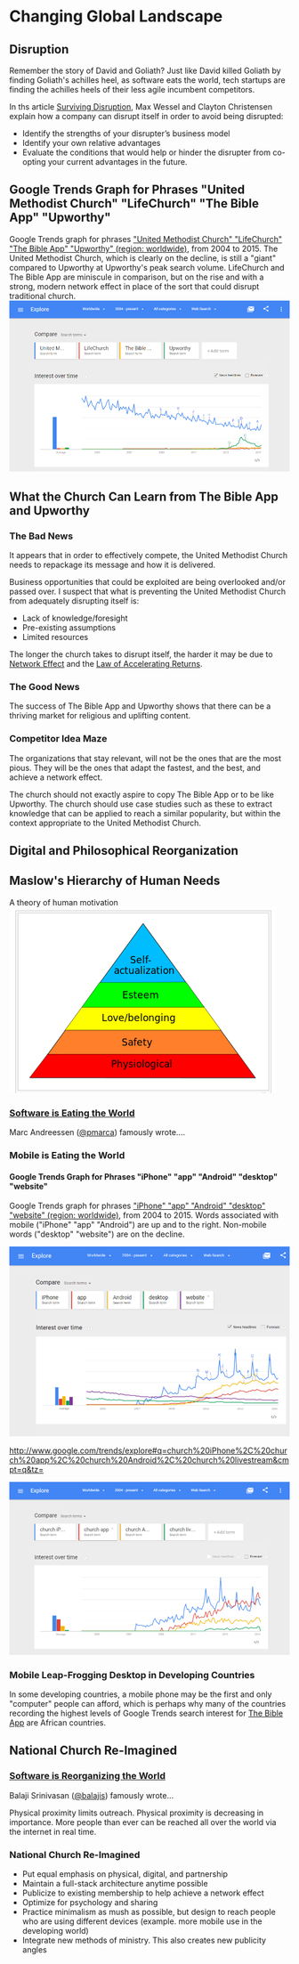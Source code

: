 # Changing Global Landscape

## Disruption
Remember the story of David and Goliath? Just like David killed Goliath by finding Goliath's achilles heel, as software eats the world, tech startups are finding the achilles heels of their less agile incumbent competitors. 

In ths article [Surviving Disruption](https://hbr.org/2012/12/surviving-disruption), Max Wessel and Clayton Christensen explain how a company can disrupt itself in order to avoid being disrupted:

* Identify the strengths of your disrupter’s business model
* Identify your own relative advantages
* Evaluate the conditions that would help or hinder the disrupter from co-opting your current advantages in the future.

## Google Trends Graph for Phrases "United Methodist Church" "LifeChurch" "The Bible App" "Upworthy"

Google Trends graph for phrases ["United Methodist Church" "LifeChurch" "The Bible App" "Upworthy" (region: worldwide)](http://www.google.com/trends/explore#q=United%20Methodist%20Church%2C%20LifeChurch%2C%20The%20Bible%20App%2C%20Upworthy&cmpt=q&tz=), from 2004 to 2015. The United Methodist Church, which is clearly on the decline, is still a "giant" compared to Upworthy at Upworthy's peak search volume. LifeChurch and The Bible App are miniscule in comparison, but on the rise and with a strong, modern network effect in place of the sort that could disrupt traditional church. 
![](google-maps-and-trends/google-trends-united-methodist-church-lifechurch-the-bible-app-upworthy.png)

## What the Church Can Learn from The Bible App and Upworthy 

### The Bad News
It appears that in order to effectively compete, the United Methodist Church needs to repackage its message and how it is delivered. 

Business opportunities that could be exploited are being overlooked and/or passed over. I suspect that what is preventing the United Methodist Church from adequately disrupting itself is: 

* Lack of knowledge/foresight
* Pre-existing assumptions
* Limited resources

The longer the church takes to disrupt itself, the harder it may be due to [Network Effect](http://en.wikipedia.org/wiki/Network_effect) and the [Law of Accelerating Returns](http://en.wikipedia.org/wiki/Accelerating_change). 

### The Good News

The success of The Bible App and Upworthy shows that there can be a thriving market for religious and uplifting content. 



### Competitor Idea Maze

The organizations that stay relevant, will not be the ones that are the most pious. They will be the ones that adapt the fastest, and the best, and achieve a network effect. 

The church should not exactly aspire to copy The Bible App or to be like Upworthy. The church should use case studies such as these to extract knowledge that can be applied to reach a similar popularity, but within the context appropriate to the United Methodist Church. 



## Digital and Philosophical Reorganization

## Maslow's Hierarchy of Human Needs
A theory of human motivation
![](changing-global-landscape/maslows-hierarchy-of-human-needs.png)

### [Software is Eating the World](http://online.wsj.com/article/SB10001424053111903480904576512250915629460.html)

Marc Andreessen ([@pmarca](https://twitter.com/pmarca)) famously wrote.... 

### Mobile is Eating the World

#### Google Trends Graph for Phrases "iPhone" "app" "Android" "desktop" "website"

Google Trends graph for phrases ["iPhone" "app" "Android" "desktop" "website" (region: worldwide)](http://www.google.com/trends/explore#q=iPhone%2C%20app%2C%20Android%2C%20desktop%2C%20website&cmpt=q&tz=), from 2004 to 2015. Words associated with mobile ("iPhone" "app" "Android") are up and to the right. Non-mobile words ("desktop" "website") are on the decline.

![](google-maps-and-trends/google-trends-iphone-app-android-desktop-website.png)

http://www.google.com/trends/explore#q=church%20iPhone%2C%20church%20app%2C%20church%20Android%2C%20church%20livestream&cmpt=q&tz=

![](google-maps-and-trends/google-trends-church-iphone-church-app-church-android-church-livestream.png)

### Mobile Leap-Frogging Desktop in Developing Countries 

 In some developing countries, a mobile phone may be the first and only "computer" people can afford, which is perhaps why many of the countries recording the highest levels of Google Trends search interest for [The Bible App](the_bible_app_case_study.md) are African countries. 
 
## National Church Re-Imagined

### [Software is Reorganizing the World](http://www.wired.com/2013/11/software-is-reorganizing-the-world-and-cloud-formations-could-lead-to-physical-nations)

Balaji Srinivasan ([@balajis](https://twitter.com/balajis)) famously wrote... 

Physical proximity limits outreach. Physical proximity is decreasing in importance. More people than ever can be reached all over the world via the internet in real time.  

### National Church Re-Imagined
* Put equal emphasis on physical, digital, and partnership
* Maintain a full-stack architecture anytime possible
* Publicize to existing membership to help achieve a network effect
* Optimize for psychology and sharing
* Practice minimalism as mush as possible, but design to reach people who are using different devices (example. more mobile use in the developing world)
* Integrate new methods of ministry. This also creates new publicity angles
